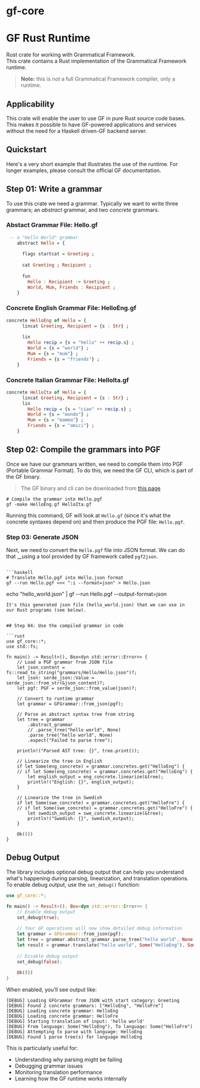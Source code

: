 gf-core
======

# GF Rust Runtime
Rust crate for working with Grammatical Framework.  
This crate contains a Rust implementation of the Grammatical Framework runtime.

> __Note:__ this is _not_ a full Grammatical Framework compiler, only a runtime.

## Applicability
This crate will enable the user to use GF in pure Rust source code bases.
This makes it possible to have GF-powered applications and services without the 
need for a Haskell driven-GF backend server.

## Quickstart
Here's a very short example that illustrates the use of the runtime.
For longer examples, please consult the official GF documentation.

## Step 01: Write a grammar
To use this crate we need a grammar. Typically we want to write three grammars;
an _abstract_ grammar, and two _concrete_ grammars.

### Abstact Grammar File: Hello.gf

```haskell
 -- a "Hello World" grammar
    abstract Hello = {
  
      flags startcat = Greeting ;
  
      cat Greeting ; Recipient ;
  
      fun
        Hello : Recipient -> Greeting ;
        World, Mum, Friends : Recipient ;
    }
```

### Concrete English Grammar File: HelloEng.gf

```haskell
concrete HelloEng of Hello = {
      lincat Greeting, Recipient = {s : Str} ;
  
      lin
        Hello recip = {s = "hello" ++ recip.s} ;
        World = {s = "world"} ;
        Mum = {s = "mum"} ;
        Friends = {s = "friends"} ;
    }
```

### Concrete Italian Grammar File: HelloIta.gf

```haskell
concrete HelloIta of Hello = {
      lincat Greeting, Recipient = {s : Str} ;
      lin
        Hello recip = {s = "ciao" ++ recip.s} ;
        World = {s = "mondo"} ;
        Mum = {s = "mamma"} ;
        Friends = {s = "amici"} ;
    }

```

## Step 02: Compile the grammars into PGF
Once we have our grammars written, we need to compile them into PGF (Portable Grammar Format).
To do this, we need the GF CLI, which is part of the GF binary.

> The GF binary and cli can be downloaded from [this page](https://github.com/GrammaticalFramework/gf-core/releases/tag/release-3.12)

```
# Compile the grammar into Hello.pgf
gf -make HelloEng.gf HelloIta.gf
```
Running this command, GF will look at `Hello.gf` (since it's what the concrete syntaxes depend on) and then produce the PGF file: `Hello.pgf`.

### Step 03: Generate JSON
Next, we need to convert the `Hello.pgf` file into JSON format. We can do that __using 
a tool provided by GF framework called `pgf2json`.

```shell

```haskell
# Translate Hello.pgf into Hello.json format
gf --run Hello.pgf <<< ":i --format=json" > Hello.json
```
echo "hello_world.json" | gf --run Hello.pgf --output-format=json
```
It's this generated json file (hello_world.json) that we can use in our Rust programs (see below).


## Step 04: Use the compiled grammar in code

```rust
use gf_core::*;
use std::fs;

fn main() -> Result<(), Box<dyn std::error::Error>> {
    // Load a PGF grammar from JSON file
    let json_content = fs::read_to_string("grammars/Hello/Hello.json")?;
    let json: serde_json::Value = serde_json::from_str(&json_content)?;
    let pgf: PGF = serde_json::from_value(json)?;

    // Convert to runtime grammar
    let grammar = GFGrammar::from_json(pgf);

    // Parse an abstract syntax tree from string
    let tree = grammar
        .abstract_grammar
        // .parse_tree("hello world", None)
        .parse_tree("hello world", None)
        .expect("Failed to parse tree");

    println!("Parsed AST tree: {}", tree.print());

    // Linearize the tree in English
    if let Some(eng_concrete) = grammar.concretes.get("HelloEng") {
    // if let Some(eng_concrete) = grammar.concretes.get("HelloEng") {
        let english_output = eng_concrete.linearize(&tree);
        println!("English: {}", english_output);
    }

    // Linearize the tree in Swedish
    if let Some(swe_concrete) = grammar.concretes.get("HelloFre") {
    // if let Some(swe_concrete) = grammar.concretes.get("HelloFre") {
        let swedish_output = swe_concrete.linearize(&tree);
        println!("Swedish: {}", swedish_output);
    }

    Ok(())
}
```

## Debug Output

The library includes optional debug output that can help you understand what's happening during parsing, linearization, and translation operations. To enable debug output, use the `set_debug()` function:

```rust
use gf_core::*;

fn main() -> Result<(), Box<dyn std::error::Error>> {
    // Enable debug output
    set_debug(true);
    
    // Your GF operations will now show detailed debug information
    let grammar = GFGrammar::from_json(pgf);
    let tree = grammar.abstract_grammar.parse_tree("hello world", None)?;
    let result = grammar.translate("hello world", Some("HelloEng"), Some("HelloFre"));
    
    // Disable debug output
    set_debug(false);
    
    Ok(())
}
```

When enabled, you'll see output like:
```
[DEBUG] Loading GFGrammar from JSON with start category: Greeting
[DEBUG] Found 2 concrete grammars: ["HelloEng", "HelloFre"]  
[DEBUG] Loading concrete grammar: HelloEng
[DEBUG] Loading concrete grammar: HelloFre
[DEBUG] Starting translation of input: 'hello world'
[DEBUG] From language: Some("HelloEng"), To language: Some("HelloFre")
[DEBUG] Attempting to parse with language: HelloEng
[DEBUG] Found 1 parse tree(s) for language HelloEng
```

This is particularly useful for:
- Understanding why parsing might be failing
- Debugging grammar issues
- Monitoring translation performance
- Learning how the GF runtime works internally